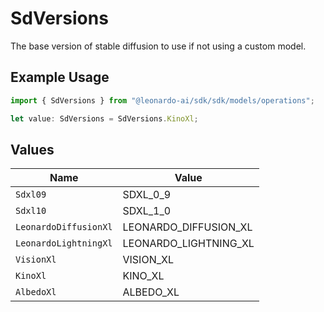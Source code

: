 # SdVersions

The base version of stable diffusion to use if not using a custom model.

## Example Usage

```typescript
import { SdVersions } from "@leonardo-ai/sdk/sdk/models/operations";

let value: SdVersions = SdVersions.KinoXl;
```

## Values

| Name                  | Value                 |
| --------------------- | --------------------- |
| `Sdxl09`              | SDXL_0_9              |
| `Sdxl10`              | SDXL_1_0              |
| `LeonardoDiffusionXl` | LEONARDO_DIFFUSION_XL |
| `LeonardoLightningXl` | LEONARDO_LIGHTNING_XL |
| `VisionXl`            | VISION_XL             |
| `KinoXl`              | KINO_XL               |
| `AlbedoXl`            | ALBEDO_XL             |